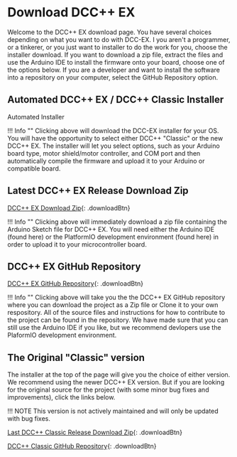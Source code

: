 # Download DCC++ EX 

Welcome to the DCC++ EX download page. You have several choices depending on what you want to do with DCC-EX. I you aren't a programmer, or a tinkerer, or you just want to installer to do the work for you, choose the installer download. If you want to download a zip file, extract the files and use the Arduino IDE to install the firmware onto your board, choose one of the options below. If you are a developer and want to install the software into a repository on your computer, select the GitHub Repository option.

## Automated DCC++ EX / DCC++ Classic Installer

<p><a class="downloadBtn" onclick="getLink()" title="DCC++ EX / Classic Installer">Automated Installer</a></p>

!!! Info ""
    Clicking above will download the DCC-EX installer for your OS. You will have the opportunity to select either DCC++ "Classic" or the new DCC++ EX. The installer will let you select options, such as your Arduino board type, motor shield/motor controller, and COM port and then automatically compile the firmware and upload it to your Arduino or compatible board.

## Latest DCC++ EX Release Download Zip

[DCC++ EX Download Zip](https://github.com/DCC-EX/CommandStation-EX/archive/master.zip "DCC++EX Instant Zip Download"){: .downloadBtn}

!!! Info ""
    Clicking above will immediately download a zip file containing the Arduino Sketch file for DCC++ EX. You will need either the Arduino IDE (found here) or the PlatformIO development environment (found here) in order to upload it to your microcontroller board.

## DCC++ EX GitHub Repository

[DCC++ EX GitHub Repository](https://github.com/DCC-EX/CommandStation-EX "DCC++ EX GitHub Repository"){: .downloadBtn}

!!! Info ""
    Clicking above will take you the the DCC++ EX GitHub repository where you can download the project as a Zip file or Clone it to your own respository. All of the source files and instructions for how to contribute to the project can be found in the repository. We have made sure that you can still use the Arduino IDE if you like, but we recommend devlopers use the PlaformIO development environment.

## The Original "Classic" version

The installer at the top of the page will give you the choice of either version. We recommend using the newer DCC++ EX version. But if you are looking for the original source for the project (with some minor bug fixes and improvements), click the links below. 

!!! NOTE
    This version is not actively maintained and will only be updated with bug fixes.

[Last DCC++ Classic Release Download Zip](https://github.com/DCC-EX/BaseStation-Classic/archive/master.zip "DCC++ Classic Instant Zip Download"){: .downloadBtn}

[DCC++ Classic GitHub Repository](https://github.com/DCC-EX/BaseStation-Classic "DCC++ Classic GitHub Repository"){: .downloadBtn}

<script src="../../javascripts/platform.js"></script>
